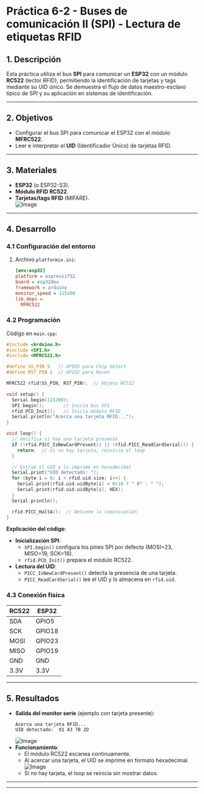 # **Práctica 6-2 - Buses de comunicación II (SPI) - Lectura de etiquetas RFID**  

## **1. Descripción**  
Esta práctica utiliza el bus **SPI** para comunicar un **ESP32** con un módulo **RC522** (lector RFID), permitiendo la identificación de tarjetas y tags mediante su UID único. Se demuestra el flujo de datos maestro-esclavo típico de SPI y su aplicación en sistemas de identificación.  

---

## **2. Objetivos**  
- Configurar el bus SPI para comunicar el ESP32 con el módulo **MFRC522**.  
- Leer e interpretar el **UID** (Identificador Único) de tarjetas RFID.  

---

## **3. Materiales**  
- **ESP32** (o ESP32-S3).  
- **Módulo RFID RC522**.  
- **Tarjetas/tags RFID** (MIFARE).  
![Image](https://github.com/user-attachments/assets/274d03ef-78ae-4e1f-aab1-06bab13f6c04)
---

## **4. Desarrollo**  

### **4.1 Configuración del entorno**  
1. Archivo `platformio.ini`:  
   ```ini
   [env:esp32]
   platform = espressif32
   board = esp32dev
   framework = arduino
   monitor_speed = 115200
   lib_deps = 
     MFRC522
   ```  

### **4.2 Programación**  
Código en `main.cpp`:  
```cpp
#include <Arduino.h>
#include <SPI.h>
#include <MFRC522.h>

#define SS_PIN 5   // GPIO5 para Chip Select
#define RST_PIN 2  // GPIO2 para Reset

MFRC522 rfid(SS_PIN, RST_PIN);  // Objeto RC522

void setup() {
  Serial.begin(115200);
  SPI.begin();       // Inicia bus SPI
  rfid.PCD_Init();   // Inicia módulo RFID
  Serial.println("Acerca una tarjeta RFID...");
}

void loop() {
  // Verifica si hay una tarjeta presente
  if (!rfid.PICC_IsNewCardPresent() || !rfid.PICC_ReadCardSerial()) {
    return;  // Si no hay tarjeta, reinicia el loop
  }

  // Extrae el UID y lo imprime en hexadecimal
  Serial.print("UID detectado: ");
  for (byte i = 0; i < rfid.uid.size; i++) {
    Serial.print(rfid.uid.uidByte[i] < 0x10 ? " 0" : " ");
    Serial.print(rfid.uid.uidByte[i], HEX);
  }
  Serial.println();

  rfid.PICC_HaltA();  // Detiene la comunicación
}
```  

**Explicación del código**:  
- **Inicialización SPI**:  
  - `SPI.begin()` configura los pines SPI por defecto (MOSI=23, MISO=19, SCK=18).  
  - `rfid.PCD_Init()` prepara el módulo RC522.  
- **Lectura del UID**:  
  - `PICC_IsNewCardPresent()` detecta la presencia de una tarjeta.  
  - `PICC_ReadCardSerial()` lee el UID y lo almacena en `rfid.uid`.  

### **4.3 Conexión física**  
| RC522  | ESP32  |  
|--------|--------|  
| SDA    | GPIO5  |  
| SCK    | GPIO18 |  
| MOSI   | GPIO23 |  
| MISO   | GPIO19 |  
| GND    | GND    |  
| 3.3V   | 3.3V   |  

---

## **5. Resultados**  
- **Salida del monitor serie** (ejemplo con tarjeta presente):  
  ```plaintext
  Acerca una tarjeta RFID...
  UID detectado:  01 A3 7B 2D
  ```
  ![Image](https://github.com/user-attachments/assets/b70ce971-eba7-49f2-8b3d-aa656d2b30dd)
- **Funcionamiento**:  
  - El módulo RC522 escanea continuamente.  
  - Al acercar una tarjeta, el UID se imprime en formato hexadecimal.
   ![Image](https://github.com/user-attachments/assets/0c9fa0f8-f1c0-471b-a016-4047de884134)
  - Si no hay tarjeta, el loop se reinicia sin mostrar datos.  

---
---
